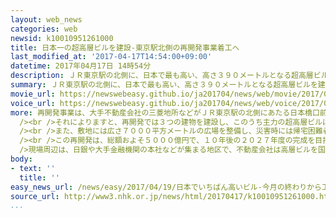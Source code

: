 ```yaml
---
layout: web_news
categories: web
newsid: k10010951261000
title: 日本一の超高層ビルを建設-東京駅北側の再開発事業着工へ
last_modified_at: '2017-04-17T14:54:00+09:00'
datetime: 2017年04月17日 14時54分
description: ＪＲ東京駅の北側に、日本で最も高い、高さ３９０メートルとなる超高層ビルを建設する大規模な再開発事業が１０年後の完成を目指して今月下旬から本格的に始まることになりました。
summary: ＪＲ東京駅の北側に、日本で最も高い、高さ３９０メートルとなる超高層ビルを建設する大規模な再開発事業が１０年後の完成を目指して今月下旬から本格的に始まることになりました。
movie_url: https://newswebeasy.github.io/ja201704/news/web/movie/2017/04/19/k10010951261000.mp4
voice_url: https://newswebeasy.github.io/ja201704/news/web/voice/2017/04/19/k10010951261000.mp3
more: 再開発事業は、大手不動産会社の三菱地所などがＪＲ東京駅の北側にあたる日本橋口前のおよそ３万１０００平方メートルの土地で行うもので、１７日、現地で説明会が開かれました。<br
  /><br />それによりますと、再開発では３つの建物を建設し、このうち主力の超高層ビルは地上６１階建てで高さが３９０メートルとなり、商業施設やオフィス、展望台などが設けられる予定です。完成すれば、大阪市にある高さ３００メートルの「あべのハルカス」を上回り、日本で最も高いビルとなります。<br
  /><br />また、敷地には広さ７０００平方メートルの広場を整備し、災害時には帰宅困難者など３３００人を受け入れる災害復旧の拠点としても活用するとしています。<br
  /><br />この再開発は、総額およそ５０００億円で、１０年後の２０２７年度の完成を目指して今月下旬から本格的な工事が始まるということです。<br /><br
  />現場周辺は、日銀や大手金融機関の本社などが集まる地区で、不動産会社は高層ビルを国際的な金融拠点にしたいとしています。<br /><br />三菱地所の開発担当者の上田寛ユニットリーダーは「東京の新しいランドマークとして、東京に来たら必ず立ち寄るような場所にしたい」と話していました。
body:
- text: ''
  title: ''
easy_news_url: /news/easy/2017/04/19/日本でいちばん高いビル-今月の終わりから工事が始まる/
source_url: http://www3.nhk.or.jp/news/html/20170417/k10010951261000.html?
...
```

